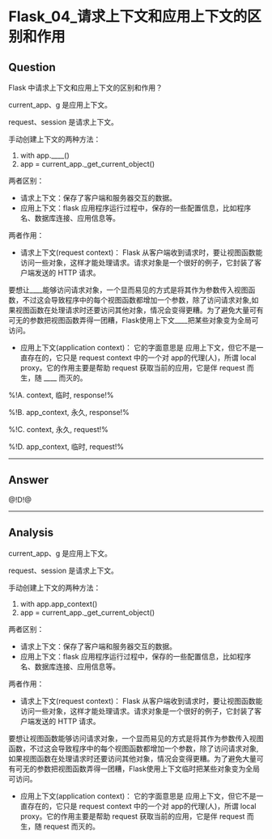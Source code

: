 # Flask_04_请求上下文和应用上下文的区别和作用

## Question
Flask 中请求上下文和应用上下文的区别和作用？

current_app、g 是应用上下文。

request、session 是请求上下文。

手动创建上下文的两种方法：
1. with app.____()
2. app = current_app._get_current_object()

两者区别：
- 请求上下文：保存了客户端和服务器交互的数据。
- 应用上下文：flask 应用程序运行过程中，保存的一些配置信息，比如程序名、数据库连接、应用信息等。

两者作用：
- 请求上下文(request context)：
Flask 从客户端收到请求时，要让视图函数能访问一些对象，这样才能处理请求。请求对象是一个很好的例子，它封装了客户端发送的 HTTP 请求。

要想让____能够访问请求对象，一个显而易见的方式是将其作为参数传入视图函数，不过这会导致程序中的每个视图函数都增加一个参数，除了访问请求对象,如果视图函数在处理请求时还要访问其他对象，情况会变得更糟。为了避免大量可有可无的参数把视图函数弄得一团糟，Flask使用上下文____把某些对象变为全局可访问。

- 应用上下文(application context)：
它的字面意思是 应用上下文，但它不是一直存在的，它只是 request context 中的一个对 app的代理(人)，所谓 local proxy。它的作用主要是帮助 request 获取当前的应用，它是伴 request 而生，随 ____ 而灭的。

%!A. context, 临时, response!%

%!B. app_context, 永久, response!%

%!C. context, 永久, request!%

%!D. app_context, 临时, request!%

----

## Answer
@!D!@

----

## Analysis

current_app、g 是应用上下文。

request、session 是请求上下文。

手动创建上下文的两种方法：
1. with app.app_context()
2. app = current_app._get_current_object()

两者区别：
- 请求上下文：保存了客户端和服务器交互的数据。
- 应用上下文：flask 应用程序运行过程中，保存的一些配置信息，比如程序名、数据库连接、应用信息等。

两者作用：
- 请求上下文(request context)：
Flask 从客户端收到请求时，要让视图函数能访问一些对象，这样才能处理请求。请求对象是一个很好的例子，它封装了客户端发送的 HTTP 请求。

要想让视图函数能够访问请求对象，一个显而易见的方式是将其作为参数传入视图函数，不过这会导致程序中的每个视图函数都增加一个参数，除了访问请求对象,如果视图函数在处理请求时还要访问其他对象，情况会变得更糟。为了避免大量可有可无的参数把视图函数弄得一团糟，Flask使用上下文临时把某些对象变为全局可访问。

- 应用上下文(application context)：
它的字面意思是 应用上下文，但它不是一直存在的，它只是 request context 中的一个对 app的代理(人)，所谓 local proxy。它的作用主要是帮助 request 获取当前的应用，它是伴 request 而生，随 request 而灭的。